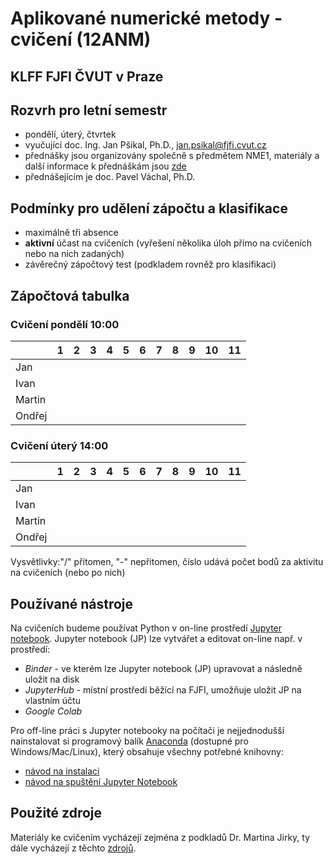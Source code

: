 # Aplikované numerické metody - cvičení (12ANM)
## KLFF FJFI ČVUT v Praze

## Rozvrh pro letní semestr

- pondělí, úterý, čtvrtek
- vyučující doc. Ing. Jan Pšikal, Ph.D., jan.psikal@fjfi.cvut.cz
- přednášky jsou organizovány společně s předmětem NME1, materiály a další informace k přednáškám jsou [zde](http://kfe.fjfi.cvut.cz/~vachal/edu/nme/)
- přednášejícím je doc. Pavel Váchal, Ph.D.

## Podmínky pro udělení zápočtu a klasifikace
- maximálně tři absence
- **aktivní** účast na cvičeních (vyřešení několika úloh přímo na cvičeních nebo na nich zadaných)
- závěrečný zápočtový test (podkladem rovněž pro klasifikaci)

## Zápočtová tabulka

### Cvičení pondělí 10:00

|               |  **1**  |  **2**  |  **3**  |  **4**  |  **5**  |  **6**  |  **7**  |  **8**  |  **9**  | **10** | **11** |
|---------------|---------|---------|---------|---------|---------|---------|---------|---------|---------|--------|--------|
| Jan           |         |         |         |         |         |         |         |         |         |        |        |
| Ivan          |         |         |         |         |         |         |         |         |         |        |        |
| Martin        |         |         |         |         |         |         |         |         |         |        |        |
| Ondřej        |         |         |         |         |         |         |         |         |         |        |        |

### Cvičení úterý 14:00

|               |  **1**  |  **2**  |  **3**  |  **4**  |  **5**  |  **6**  |  **7**  |  **8**  |  **9**  | **10** | **11** |
|---------------|---------|---------|---------|---------|---------|---------|---------|---------|---------|--------|--------|
| Jan           |         |         |         |         |         |         |         |         |         |        |        |
| Ivan          |         |         |         |         |         |         |         |         |         |        |        |
| Martin        |         |         |         |         |         |         |         |         |         |        |        |
| Ondřej        |         |         |         |         |         |         |         |         |         |        |        |

Vysvětlivky:"/" přítomen, "-" nepřitomen, číslo udává počet bodů za aktivitu na cvičeních (nebo po nich)

## Používané nástroje
Na cvičeních budeme používat Python v on-line prostředí [Jupyter notebook](https://jupyter.org). 
Jupyter notebook (JP) lze vytvářet a editovat on-line např. v prostředí:
- *Binder* - ve kterém lze Jupyter notebook (JP) upravovat a následně uložit na disk
- *JupyterHub* - místní prostředí běžící na FJFI, umožňuje uložit JP na vlastním účtu
- *Google Colab*

Pro off-line práci s Jupyter notebooky na počítači je nejjednodušší nainstalovat si programový balík [Anaconda](https://www.anaconda.com) (dostupné pro Windows/Mac/Linux), který obsahuje všechny potřebné knihovny:
- [návod na instalaci](https://docs.anaconda.com/anaconda/install/)
- [návod na spuštění Jupyter Notebook](https://freelearning.anaconda.cloud/get-started-with-anaconda/18571)


## Použité zdroje
Materiály ke cvičením vycházejí zejména z podkladů Dr. Martina Jirky, ty dále vycházejí z těchto [zdrojů](http://kfe.fjfi.cvut.cz/~vachal/edu/nme/cviceni/index.html). 
